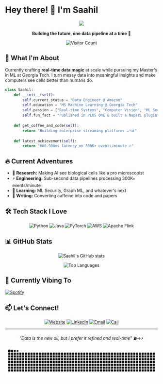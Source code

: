 # Hey there! 👋 I'm Saahil

<div align="center">
  <img src="https://media.giphy.com/media/LaVp0AyqR5bGsC5Cbm/giphy.gif" width="300"/>
  
  **Building the future, one data pipeline at a time** 🚀
  
  ![Visitor Count](https://profile-counter.glitch.me/saahilsanganeriya/count.svg)
</div>

## 🎯 What I'm About

Currently crafting **real-time data magic** at scale while pursuing my Master's in ML at Georgia Tech. I turn messy data into meaningful insights and make computers see cells better than humans do.

```python
class Saahil:
    def __init__(self):
        self.current_status = "Data Engineer @ Amazon"
        self.education = "MS Machine Learning @ Georgia Tech"
        self.passion = ["Real-time Systems", "Computer Vision", "ML Security"]
        self.fun_fact = "Published in PLOS ONE & built a Napari plugin"
        
    def get_coffee_and_code(self):
        return "Building enterprise streaming platforms ☕→📊"
        
    def latest_achievement(self):
        return "600-900ms latency on 300K+ events/minute 🔥"
```

## 🔥 Current Adventures
- 🔬 **Research:** Making AI see biological cells like a pro microscopist
- ⚡ **Engineering:** Sub-second data pipelines processing 300K+ events/minute  
- 🧠 **Learning:** ML Security, Graph ML, and whatever's next
- 📝 **Writing:** Converting caffeine into code and papers

## 🛠️ Tech Stack I Love

<div align="center">
  
![Python](https://img.shields.io/badge/Python-3776AB?style=for-the-badge&logo=python&logoColor=white)
![Java](https://img.shields.io/badge/Java-ED8B00?style=for-the-badge&logo=java&logoColor=white)
![PyTorch](https://img.shields.io/badge/PyTorch-EE4C2C?style=for-the-badge&logo=pytorch&logoColor=white)
![AWS](https://img.shields.io/badge/AWS-232F3E?style=for-the-badge&logo=amazon-aws&logoColor=white)
![Apache Flink](https://img.shields.io/badge/Apache%20Flink-E6526F?style=for-the-badge&logo=apache-flink&logoColor=white)

</div>

## 📊 GitHub Stats

<div align="center">
  
![Saahil's GitHub stats](https://github-readme-stats.vercel.app/api?username=saahilsanganeriya&show_icons=true&theme=radical&hide_border=true)

![Top Languages](https://github-readme-stats.vercel.app/api/top-langs/?username=saahilsanganeriya&layout=compact&theme=radical&hide_border=true)

</div>

## 🎵 Currently Vibing To
[![Spotify](https://spotify-github-profile.vercel.app/api/spotify?background_color=0d1117&border_color=ffffff)](https://open.spotify.com/user/saahilsanganeriya)

## 📫 Let's Connect!

<div align="center">
  
[![Website](https://img.shields.io/badge/🌐_Portfolio-4285F4?style=for-the-badge)](https://saahilsanganeriya.com)
[![LinkedIn](https://img.shields.io/badge/LinkedIn-0077B5?style=for-the-badge&logo=linkedin&logoColor=white)](https://linkedin.com/in/saahil-sanganeriya)
[![Email](https://img.shields.io/badge/Email-D14836?style=for-the-badge&logo=gmail&logoColor=white)](mailto:saahilsanganeria666@gmail.com)
[![Call](https://img.shields.io/badge/📞_Call-25D366?style=for-the-badge)](tel:+1-404-353-0965)

</div>

---
<div align="center">
  <i>"Data is the new oil, but I prefer it refined and real-time"</i> ⛽→⚡
  
  ![Snake animation](https://github.com/saahilsanganeriya/saahilsanganeriya/blob/output/github-contribution-grid-snake.svg)
</div>
